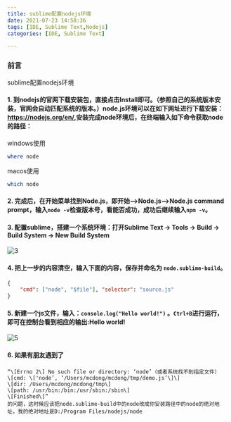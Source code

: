 ```yaml
---
title: sublime配置nodejs环境
date: 2021-07-23 14:58:36
tags: [IDE, Sublime Text,Nodejs]
categories: [IDE, Sublime Text]

---
```


### 前言

sublime配置nodejs环境

#### 1. 到nodejs的官网下载安装包，直接点击Install即可。（参照自己的系统版本安装，官网会自动匹配系统的版本。）node.js环境可以在如下网址进行下载安装：<https://nodejs.org/en/>,安装完成node环境后，在终端输入如下命令获取node的路径：

windows使用

```powershell
where node
```

macos使用

```bash
which node
```

#### 2. 完成后，在开始菜单找到Node.js，即开始-->Node.js-->Node.js command prompt，输入`node -v`检查版本号，看能否成功，成功后继续输入`npm -v`。

#### 3. 配置sublime，搭建一个系统环境：打开Sublime Text -> Tools -> Build -> Build System -> New Build System

![3](https://s2.loli.net/2023/06/10/bqKs8fzVvJRD4tx.png)


#### 4. 把上一步的内容清空，输入下面的内容，保存并命名为 `node.sublime-build`。 

```json
{
    "cmd": ["node", "$file"], "selector": "source.js" 
}

```

#### 5. 新建一个js文件，输入：`console.log("Hello world!")` 。`Ctrl+B`进行运行，即可在控制台看到相应的输出:Hello world!

![5](https://s2.loli.net/2023/06/10/UcwsYOPK2HlvJ4C.png)

#### 6. 如果有朋友遇到了  

    “\[Errno 2\] No such file or directory: ‘node’（或者系统找不到指定文件）  
    \[cmd: \['node’, ‘/Users/mcdong/mcdong/tmp/demo.js’\]\]  
    \[dir: /Users/mcdong/mcdong/tmp\]  
    \[path: /usr/bin:/bin:/usr/sbin:/sbin\]  
    \[Finished\]”  
    的问题，这时候应该把node.sublime-build中的node改成你安装路径中的node的绝对地址，我的绝对地址是D:/Program Files/nodejs/node


